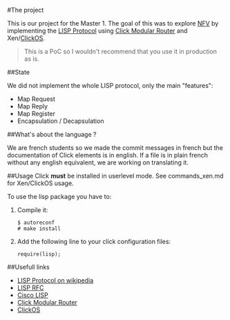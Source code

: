 #The project

This is our project for the Master 1. The goal of this was to explore [NFV](https://en.wikipedia.org/wiki/Network_functions_virtualization) by implementing the [LISP Protocol](https://en.wikipedia.org/wiki/Locator/Identifier_Separation_Protocol) using [Click Modular Router](https://github.com/kohler/click) and Xen/[ClickOS](http://cnp.neclab.eu/clickos/).

> This is a PoC so I wouldn't recommend that you use it in production as is.

##State

We did not implement the whole LISP protocol, only the main "features":

- Map Request
- Map Reply
- Map Register
- Encapsulation / Decapsulation

##What's about the language ?

We are french students so we made the commit messages in french but the documentation of Click elements is in english.
If a file is in plain french without any english equivalent, we are working on translating it.

##Usage
Click __must__ be installed in userlevel mode.
See commands_xen.md for Xen/ClickOS usage.

To use the lisp package you have to:

1. Compile it:
	```
	$ autoreconf
	# make install
	```
2. Add the following line to your click configuration files:
	```
	require(lisp);
	```

##Usefull links

- [LISP Protocol on wikipedia](https://en.wikipedia.org/wiki/Locator/Identifier_Separation_Protocol)
- [LISP RFC](https://tools.ietf.org/html/rfc6830)
- [Cisco LISP](http://lisp.cisco.com/lisp_over.html)
- [Click Modular Router](https://github.com/kohler/click)
- [ClickOS](http://cnp.neclab.eu/clickos/)
